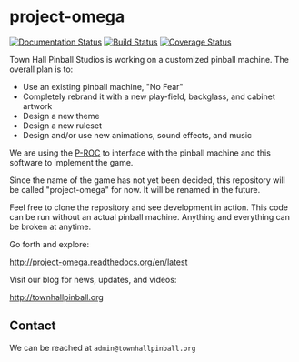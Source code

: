 # project-omega

[![Documentation Status](https://readthedocs.org/projects/project-omega/badge/?version=latest)](https://readthedocs.org/projects/project-omega/?badge=latest)
[![Build Status](https://travis-ci.org/town-hall-pinball/project-omega.svg)](https://travis-ci.org/town-hall-pinball/project-omega)
[![Coverage Status](https://coveralls.io/repos/town-hall-pinball/project-omega/badge.svg?branch=master)](https://coveralls.io/r/town-hall-pinball/project-omega?branch=master)

Town Hall Pinball Studios is working on a customized pinball machine. The overall plan is to:

* Use an existing pinball machine, "No Fear"
* Completely rebrand it with a new play-field, backglass, and cabinet artwork
* Design a new theme
* Design a new ruleset
* Design and/or use new animations, sound effects, and music

We are using the
[P-ROC](http://www.pinballcontrollers.com/index.php/products/p-roc>)
to interface with the pinball machine and this software to implement the game.

Since the name of the game has not yet been decided, this repository will be called "project-omega" for now. It will be renamed in the future.

Feel free to clone the repository and see development in action. This code can be run without an actual pinball machine. Anything and everything can be broken at anytime.

Go forth and explore:

http://project-omega.readthedocs.org/en/latest

Visit our blog for news, updates, and videos:

http://townhallpinball.org

## Contact

We can be reached at `admin@townhallpinball.org`


